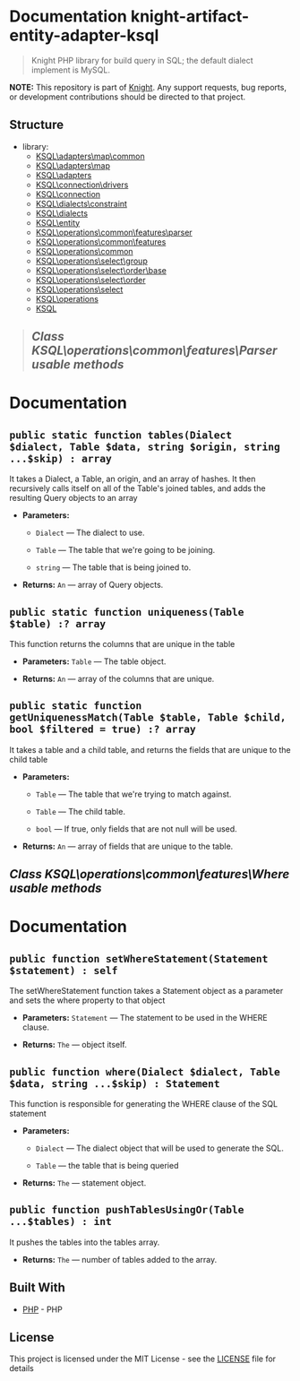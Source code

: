 # Documentation knight-artifact-entity-adapter-ksql

> Knight PHP library for build query in SQL; the default dialect implement is MySQL.

**NOTE:** This repository is part of [Knight](https://github.com/energia-source/knight). Any
support requests, bug reports, or development contributions should be directed to
that project.

## Structure

- library:
    - [KSQL\adapters\map\common](https://github.com/energia-source/knight-artifact-entity-adapter-ksql/tree/main/lib/adapters/map/common)
    - [KSQL\adapters\map](https://github.com/energia-source/knight-artifact-entity-adapter-ksql/tree/main/lib/adapters/map)
    - [KSQL\adapters](https://github.com/energia-source/knight-artifact-entity-adapter-ksql/tree/main/lib/adapters)
    - [KSQL\connection\drivers](https://github.com/energia-source/knight-artifact-entity-adapter-ksql/tree/main/lib/connection/drivers)
    - [KSQL\connection](https://github.com/energia-source/knight-artifact-entity-adapter-ksql/tree/main/lib/connection)
    - [KSQL\dialects\constraint](https://github.com/energia-source/knight-artifact-entity-adapter-ksql/tree/main/lib/dialects/constraint)
    - [KSQL\dialects](https://github.com/energia-source/knight-artifact-entity-adapter-ksql/tree/main/lib/dialects)
    - [KSQL\entity](https://github.com/energia-source/knight-artifact-entity-adapter-ksql/tree/main/lib/entity)
    - [KSQL\operations\common\features\parser](https://github.com/energia-source/knight-artifact-entity-adapter-ksql/tree/main/lib/operations/common/features/parser)
    - [KSQL\operations\common\features](https://github.com/energia-source/knight-artifact-entity-adapter-ksql/tree/main/lib/operations/common/features)
    - [KSQL\operations\common](https://github.com/energia-source/knight-artifact-entity-adapter-ksql/tree/main/lib/operations/common)
    - [KSQL\operations\select\group](https://github.com/energia-source/knight-artifact-entity-adapter-ksql/tree/main/lib/operations/select/group)
    - [KSQL\operations\select\order\base](https://github.com/energia-source/knight-artifact-entity-adapter-ksql/tree/main/lib/operations/select/order/base)
    - [KSQL\operations\select\order](https://github.com/energia-source/knight-artifact-entity-adapter-ksql/tree/main/lib/operations/select/order)
    - [KSQL\operations\select](https://github.com/energia-source/knight-artifact-entity-adapter-ksql/tree/main/lib/operations/select)
    - [KSQL\operations](https://github.com/energia-source/knight-artifact-entity-adapter-ksql/tree/main/lib/operations)
    - [KSQL](https://github.com/energia-source/knight-knight-artifact-entity-adapter-ksql/blob/main/lib)

> ## ***Class KSQL\operations\common\features\Parser usable methods***

# Documentation

## `public static function tables(Dialect $dialect, Table $data, string $origin, string ...$skip) : array`

It takes a Dialect, a Table, an origin, and an array of hashes. It then recursively calls itself on all of the Table's joined tables, and adds the resulting Query objects to an array

 * **Parameters:**
   * `Dialect` — The dialect to use.
   * `Table` — The table that we're going to be joining.
   * `string` — The table that is being joined to.

     <p>
 * **Returns:** `An` — array of Query objects.

## `public static function uniqueness(Table $table) :? array`

This function returns the columns that are unique in the table

 * **Parameters:** `Table` — The table object.

     <p>
 * **Returns:** `An` — array of the columns that are unique.

## `public static function getUniquenessMatch(Table $table, Table $child, bool $filtered = true) :? array`

It takes a table and a child table, and returns the fields that are unique to the child table

 * **Parameters:**
   * `Table` — The table that we're trying to match against.
   * `Table` — The child table.
   * `bool` — If true, only fields that are not null will be used.

     <p>
 * **Returns:** `An` — array of fields that are unique to the table.

 ## ***Class KSQL\operations\common\features\Where usable methods***

 # Documentation

## `public function setWhereStatement(Statement $statement) : self`

The setWhereStatement function takes a Statement object as a parameter and sets the where property to that object

 * **Parameters:** `Statement` — The statement to be used in the WHERE clause.

     <p>
 * **Returns:** `The` — object itself.

## `public function where(Dialect $dialect, Table $data, string ...$skip) : Statement`

This function is responsible for generating the WHERE clause of the SQL statement

 * **Parameters:**
   * `Dialect` — The dialect object that will be used to generate the SQL.
   * `Table` — the table that is being queried

     <p>
 * **Returns:** `The` — statement object.

## `public function pushTablesUsingOr(Table ...$tables) : int`

It pushes the tables into the tables array.

 * **Returns:** `The` — number of tables added to the array.

## Built With

* [PHP](https://www.php.net/) - PHP

## License

This project is licensed under the MIT License - see the [LICENSE](LICENSE) file for details